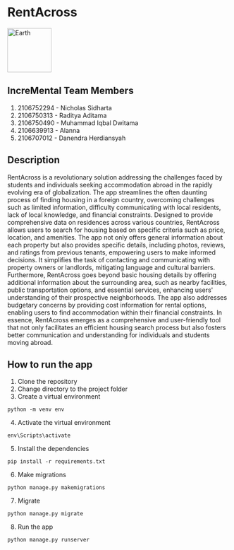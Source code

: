 # RentAcross
<img src="https://cdn-icons-png.flaticon.com/512/2240/2240692.png" alt="Earth" width="100"/>

## IncreMental Team Members
1. 2106752294 - Nicholas Sidharta
2. 2106750313 - Raditya Aditama
3. 2106750490 - Muhammad Iqbal Dwitama
4. 2106639913 - Alanna
5. 2106707012 - Danendra Herdiansyah

## Description
RentAcross is a revolutionary solution addressing the challenges faced by students and individuals seeking accommodation abroad in the rapidly evolving era of globalization. The app streamlines the often daunting process of finding housing in a foreign country, overcoming challenges such as limited information, difficulty communicating with local residents, lack of local knowledge, and financial constraints. Designed to provide comprehensive data on residences across various countries, RentAcross allows users to search for housing based on specific criteria such as price, location, and amenities. The app not only offers general information about each property but also provides specific details, including photos, reviews, and ratings from previous tenants, empowering users to make informed decisions. It simplifies the task of contacting and communicating with property owners or landlords, mitigating language and cultural barriers. Furthermore, RentAcross goes beyond basic housing details by offering additional information about the surrounding area, such as nearby facilities, public transportation options, and essential services, enhancing users' understanding of their prospective neighborhoods. The app also addresses budgetary concerns by providing cost information for rental options, enabling users to find accommodation within their financial constraints. In essence, RentAcross emerges as a comprehensive and user-friendly tool that not only facilitates an efficient housing search process but also fosters better communication and understanding for individuals and students moving abroad.

## How to run the app
1. Clone the repository
2. Change directory to the project folder
3. Create a virtual environment
```
python -m venv env
```
4. Activate the virtual environment
```
env\Scripts\activate
```
5. Install the dependencies
```
pip install -r requirements.txt
```
6. Make migrations
```
python manage.py makemigrations
```
7. Migrate
```
python manage.py migrate
```
8. Run the app
```
python manage.py runserver
```